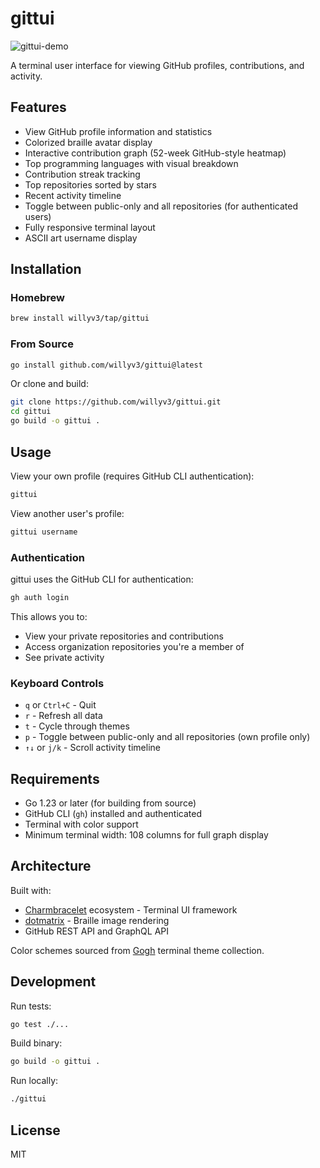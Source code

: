 # gittui

![gittui-demo](https://github.com/user-attachments/assets/30db2955-d60a-4d55-bec8-b158e15b988b)


A terminal user interface for viewing GitHub profiles, contributions, and activity.

## Features

- View GitHub profile information and statistics
- Colorized braille avatar display
- Interactive contribution graph (52-week GitHub-style heatmap)
- Top programming languages with visual breakdown
- Contribution streak tracking
- Top repositories sorted by stars
- Recent activity timeline
- Toggle between public-only and all repositories (for authenticated users)
- Fully responsive terminal layout
- ASCII art username display

## Installation

### Homebrew

```bash
brew install willyv3/tap/gittui
```

### From Source

```bash
go install github.com/willyv3/gittui@latest
```

Or clone and build:

```bash
git clone https://github.com/willyv3/gittui.git
cd gittui
go build -o gittui .
```

## Usage

View your own profile (requires GitHub CLI authentication):

```bash
gittui
```

View another user's profile:

```bash
gittui username
```

### Authentication

gittui uses the GitHub CLI for authentication:

```bash
gh auth login
```

This allows you to:
- View your private repositories and contributions
- Access organization repositories you're a member of
- See private activity

### Keyboard Controls

- `q` or `Ctrl+C` - Quit
- `r` - Refresh all data
- `t` - Cycle through themes
- `p` - Toggle between public-only and all repositories (own profile only)
- `↑↓` or `j/k` - Scroll activity timeline

## Requirements

- Go 1.23 or later (for building from source)
- GitHub CLI (`gh`) installed and authenticated
- Terminal with color support
- Minimum terminal width: 108 columns for full graph display

## Architecture

Built with:
- [Charmbracelet](https://github.com/charmbracelet) ecosystem - Terminal UI framework
- [dotmatrix](https://github.com/kevin-cantwell/dotmatrix) - Braille image rendering
- GitHub REST API and GraphQL API

Color schemes sourced from [Gogh](https://github.com/Gogh-Co/Gogh) terminal theme collection.

## Development

Run tests:

```bash
go test ./...
```

Build binary:

```bash
go build -o gittui .
```

Run locally:

```bash
./gittui
```

## License

MIT
